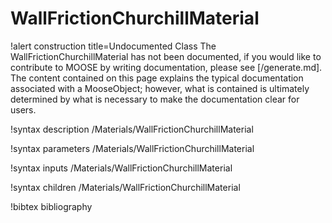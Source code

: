 <!-- MOOSE Documentation Stub: Remove this when content is added. -->

# WallFrictionChurchillMaterial

!alert construction title=Undocumented Class
The WallFrictionChurchillMaterial has not been documented, if you would like to contribute to MOOSE by
writing documentation, please see [/generate.md]. The content contained on this page explains
the typical documentation associated with a MooseObject; however, what is contained is ultimately
determined by what is necessary to make the documentation clear for users.

!syntax description /Materials/WallFrictionChurchillMaterial

!syntax parameters /Materials/WallFrictionChurchillMaterial

!syntax inputs /Materials/WallFrictionChurchillMaterial

!syntax children /Materials/WallFrictionChurchillMaterial

!bibtex bibliography
